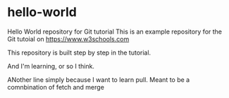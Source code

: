 # hello-world
Hello World repository for Git tutorial
This is an example repository for the Git tutoial on https://www.w3schools.com

This repository is built step by step in the tutorial.

And I'm learning, or so I think.

ANother line simply because I want to learn pull. Meant to be a comnbination of fetch and merge
